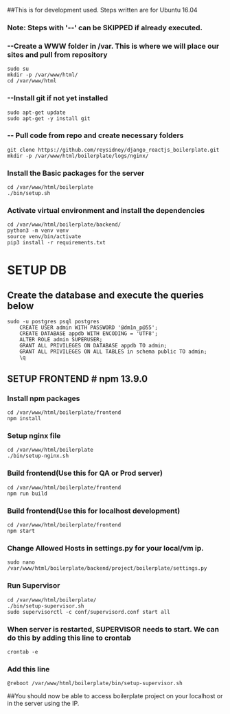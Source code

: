 
##This is for development used. Steps written are for Ubuntu 16.04

### Note: Steps with '--' can be SKIPPED if already executed.

### --Create a WWW folder in /var. This is where we will place our sites and pull from repository
```
sudo su
mkdir -p /var/www/html/
cd /var/www/html
```

### --Install git if not yet installed
```
sudo apt-get update
sudo apt-get -y install git
```

### -- Pull code from repo and create necessary folders
```
git clone https://github.com/reysidney/django_reactjs_boilerplate.git
mkdir -p /var/www/html/boilerplate/logs/nginx/
```	

### Install the Basic packages for the server
```
cd /var/www/html/boilerplate
./bin/setup.sh
```

### Activate virtual environment and install the dependencies
```
cd /var/www/html/boilerplate/backend/
python3 -m venv venv
source venv/bin/activate
pip3 install -r requirements.txt
```

# SETUP DB
## Create the database and execute the queries below
    sudo -u postgres psql postgres
        CREATE USER admin WITH PASSWORD '@dm1n_p@55';
        CREATE DATABASE appdb WITH ENCODING = 'UTF8';
        ALTER ROLE admin SUPERUSER;
        GRANT ALL PRIVILEGES ON DATABASE appdb TO admin;
        GRANT ALL PRIVILEGES ON ALL TABLES in schema public TO admin;
        \q

## SETUP FRONTEND # npm 13.9.0

### Install npm packages
```
cd /var/www/html/boilerplate/frontend
npm install
```

### Setup nginx file
```
cd /var/www/html/boilerplate
./bin/setup-nginx.sh
```

### Build frontend(Use this for QA or Prod server)
```
cd /var/www/html/boilerplate/frontend
npm run build
```

### Build frontend(Use this for localhost development)
```
cd /var/www/html/boilerplate/frontend
npm start
```

### Change Allowed Hosts in settings.py for your local/vm ip.
```
sudo nano /var/www/html/boilerplate/backend/project/boilerplate/settings.py
```

### Run Supervisor
```
cd /var/www/html/boilerplate/
./bin/setup-supervisor.sh
sudo supervisorctl -c conf/supervisord.conf start all
```	

### When server is restarted, SUPERVISOR needs to start. We can do this by adding this line to crontab
```
crontab -e
```
### Add this line
```
@reboot /var/www/html/boilerplate/bin/setup-supervisor.sh
```

##You should now be able to access boilerplate project on your localhost or in the server using the IP.


